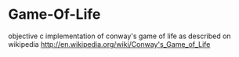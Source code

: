 Game-Of-Life
============

objective c implementation of conway's game of life as described on wikipedia  http://en.wikipedia.org/wiki/Conway's_Game_of_Life 
